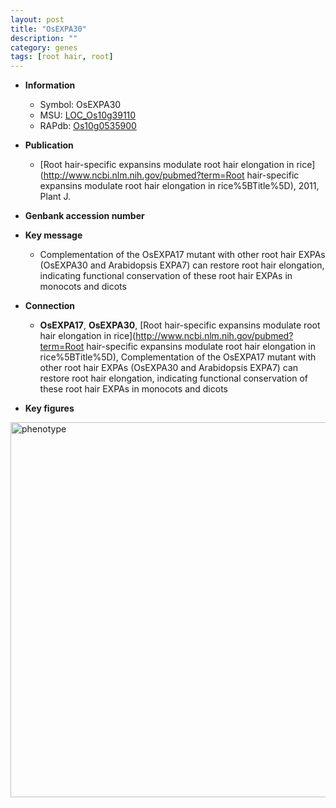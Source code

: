 ```yaml
---
layout: post
title: "OsEXPA30"
description: ""
category: genes
tags: [root hair, root]
---
```


* **Information**  
    + Symbol: OsEXPA30  
    + MSU: [LOC_Os10g39110](http://rice.plantbiology.msu.edu/cgi-bin/ORF_infopage.cgi?orf=LOC_Os10g39110)  
    + RAPdb: [Os10g0535900](http://rapdb.dna.affrc.go.jp/viewer/gbrowse_details/irgsp1?name=Os10g0535900)  

* **Publication**  
    + [Root hair-specific expansins modulate root hair elongation in rice](http://www.ncbi.nlm.nih.gov/pubmed?term=Root hair-specific expansins modulate root hair elongation in rice%5BTitle%5D), 2011, Plant J.

* **Genbank accession number**  

* **Key message**  
    + Complementation of the OsEXPA17 mutant with other root hair EXPAs (OsEXPA30 and Arabidopsis EXPA7) can restore root hair elongation, indicating functional conservation of these root hair EXPAs in monocots and dicots

* **Connection**  
    + __OsEXPA17__, __OsEXPA30__, [Root hair-specific expansins modulate root hair elongation in rice](http://www.ncbi.nlm.nih.gov/pubmed?term=Root hair-specific expansins modulate root hair elongation in rice%5BTitle%5D), Complementation of the OsEXPA17 mutant with other root hair EXPAs (OsEXPA30 and Arabidopsis EXPA7) can restore root hair elongation, indicating functional conservation of these root hair EXPAs in monocots and dicots

* **Key figures**  
<img src="http://ricencode.github.io/images/OsEXPA30.pheno.png" alt="phenotype"  style="width: 600px;"/>




